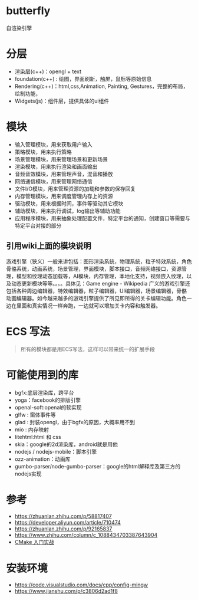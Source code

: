 # butterfly
自渲染引擎

# 分层
+ 渲染层(c++)：opengl + text
+ foundation(c++) : 绘图，界面刷新，触屏，鼠标等原始信息
+ Rendering(c++)：html,css,Animation, Painting, Gestures，完整的布局，绘制功能，
+ Widgets(js)：组件层，提供具体的ui组件

# 模块
+ 输入管理模块，用来获取用户输入
+ 策略模块，用来执行策略
+ 场景管理模块，用来管理场景和更新场景
+ 渲染模块，用来执行渲染和画面输出
+ 音频音效模块，用来管理声音，混音和播放
+ 网络通信模块，用来管理网络通信
+ 文件I/O模块，用来管理资源的加载和参数的保存回复
+ 内存管理模块，用来调度管理内存上的资源
+ 驱动模块，用来根据时间，事件等驱动其它模块
+ 辅助模块，用来执行调试，log输出等辅助功能
+ 应用程序模块，用来抽象处理配置文件，特定平台的通知，创建窗口等需要与特定平台对接的部分

## 引用wiki上面的模块说明
游戏引擎（狭义）一般来讲包括：图形渲染系统，物理系统，粒子特效系统，角色骨骼系统，动画系统，场景管理，界面模块，脚本接口，音频网络接口，资源管理，模型和纹理动态加载等，AI模块，内存管理，本地化支持，视频嵌入纹理，以及动态更新模块等等。。。。具体见：Game engine - Wikipedia
广义的游戏引擎还包括各种周边编辑器，特效编辑器，粒子编辑器，UI编辑器，场景编辑器，骨骼动画编辑器。如今越来越多的游戏引擎提供了所见即所得的关卡编辑功能。角色一边在里面和真实情况一样奔跑，一边就可以增加关卡内容和触发器。



# ECS 写法
> 所有的模块都是用ECS写法，这样可以带来统一的扩展手段

# 可能使用到的库
 + bgfx:底层渲染库，跨平台
 + yoga：facebook的排版引擎
 + openal-soft:openal的软实现
 + glfw : 窗体事件等
 + glad : 封装opengl，由于bgfx的原因，大概率用不到
 + mio : 内存映射
 + litehtml:html 和 css
 + skia：google的2d渲染库，android就是用他
 + nodejs / nodejs-mobile：脚本引擎
 + ozz-animation：动画库
 + gumbo-parser/node-gumbo-parser：google的html解释库及第三方的nodejs实现


# 参考
+ https://zhuanlan.zhihu.com/p/58817407
+ https://developer.aliyun.com/article/710474
+ https://zhuanlan.zhihu.com/p/92165837
+ https://www.zhihu.com/column/c_1088434703387643904
+ [CMake 入门实战](https://www.hahack.com/codes/cmake)

# 安装环境
+ https://code.visualstudio.com/docs/cpp/config-mingw
+ https://www.jianshu.com/p/c3806d2ad1f8

#

